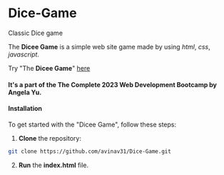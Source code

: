 # Dice-Game
Classic Dice game 

The **Dicee Game** is a simple web site game made by using *html*, *css*, *javascript*.

Try "The **Dicee Game**" [here](https://avinav31.github.io/Dice-Game/)

#### It's a part of the **The Complete 2023 Web Development Bootcamp** by Angela Yu. ####


#### Installation
To get started with the "Dicee Game", follow these steps:

1. **Clone** the repository:

```sh
git clone https://github.com/avinav31/Dice-Game.git
```

2. **Run** the **index.html** file.
